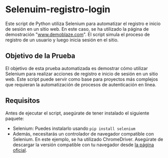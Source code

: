 # Selenuim-registro-login

Este script de Python utiliza Selenium para automatizar el registro e inicio de sesión en un sitio web. En este caso, se ha utilizado la página de demostración "www.demoblaze.com". El script simula el proceso de registro de un usuario y luego inicia sesión en el sitio.

## Objetivo de la Prueba

El objetivo de esta prueba automatizada es demostrar cómo utilizar Selenium para realizar acciones de registro e inicio de sesión en un sitio web. Este script puede servir como base para proyectos más complejos que requieran la automatización de procesos de autenticación en línea.

## Requisitos

Antes de ejecutar el script, asegúrate de tener instalado el siguiente paquete:

- Selenium: Puedes instalarlo usando `pip install selenium`
- Además, necesitarás un controlador de navegador compatible con Selenium. En este ejemplo, se ha utilizado ChromeDriver. Asegúrate de descargar la versión compatible con tu navegador desde [la página oficial](https://sites.google.com/chromium.org/driver/).

